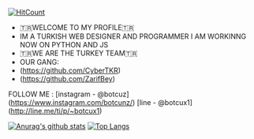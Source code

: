 [![HitCount](http://hits.dwyl.com/botcuangarali/botcuangarali.svg)](http://hits.dwyl.com/botcuangarali/botcuangarali)

- 🇹🇷WELCOME TO MY PROFILE🇹🇷
- IM A TURKISH WEB DESIGNER AND PROGRAMMER I AM WORKINNG NOW ON PYTHON AND JS
- 🇹🇷WE ARE THE TURKEY TEAM🇹🇷
- OUR GANG:
- (https://github.com/CyberTKR)
- (https://github.com/ZarifBey)

 FOLLOW ME : [instagram - @botcuz] (https://www.instagram.com/botcunz/) [line - @botcux1] (http://line.me/ti/p/~botcux1)

[![Anurag's github stats](https://github-readme-stats.vercel.app/api?username=botcuangarali)](https://github.com/anuraghazra/github-readme-stats)
[![Top Langs](https://github-readme-stats.vercel.app/api/top-langs/?username=anuraghazra&layout=compact)](https://github.com/anuraghazra/github-readme-stats)
<!--

**botcuangarali/botcuangarali** is a ✨ _special_ ✨ repository because its `README.md` (this file) appears on your GitHub profile.

Here are some ideas to get you started:

- 🔭 I’m currently working on ...
- 🌱 I’m currently learning ...
- 👯 I’m looking to collaborate on ...
- 🤔 I’m looking for help with ...
- 💬 Ask me about ...
- 📫 How to reach me: ...
- 😄 Pronouns: ...
- ⚡ Fun fact: ...
-->
